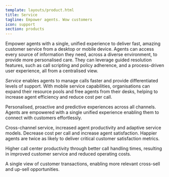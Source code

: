 ```yaml
---
template: layouts/product.html
title: Service
tagline: Empower agents. Wow customers
icon: support
section: products
---
```



Empower agents with a single, unified experience to deliver fast, amazing customer service from a desktop or mobile device. Agents can access every source of information they need, across a diverse environment, to provide more personalised care. They can leverage guided resolution features, such as call scripting and policy adherence, and a process-driven user experience, all from a centralised view.

*Service* enables agents to manage calls faster and provide differentiated levels of support. With mobile service capabilities, organisations can expand their resource pools and free agents from their desks, helping to increase agent efficiency and reduce cost per call.

Personalised, proactive and predictive experiences across all channels. Agents are empowered with a single unified experience enabling them to connect with customers effortlessly.

Cross-channel service, increased agent productivity and adaptive service models. Decrease cost per call and increase agent satisfaction. Happier agents are twice as likely to deliver critical customer satisfaction metrics.

Higher call center productivity through better call handling times, resulting in improved customer service and reduced operating costs.

A single view of customer transactions, enabling more relevant cross-sell and up-sell opportunities.
